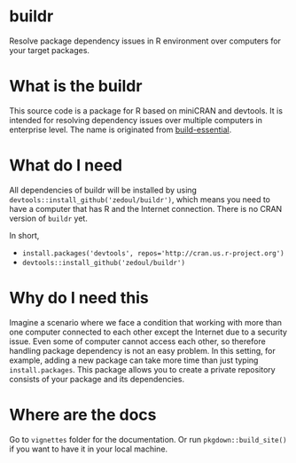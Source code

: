# buildr
Resolve package dependency issues in R environment over computers
for your target packages.

# What is the buildr
This source code is a package for R based on miniCRAN and devtools. It is
intended for resolving dependency issues over multiple computers
in enterprise level.
The name is originated from
[build-essential](https://packages.ubuntu.com/search?keywords=build-essential).

# What do I need
All dependencies of buildr will be installed by using
`devtools::install_github('zedoul/buildr')`, which means you need to
have a computer that has R and the Internet connection.
There is no CRAN version of `buildr` yet.

In short,

* `install.packages('devtools', repos='http://cran.us.r-project.org')`
* `devtools::install_github('zedoul/buildr')`

# Why do I need this
Imagine a scenario where we face a condition that working with more than one
computer connected to each other except the Internet due to a security issue.
Even some of computer cannot access each other, so therefore handling package
dependency is not an easy problem. In this setting, for example, adding a new
package can take more time than just typing `install.packages`.
This package allows you to create a private repository consists of your package
and its dependencies.

# Where are the docs
Go to `vignettes` folder for the documentation.
Or run `pkgdown::build_site()` if you want to have it in your local machine.
